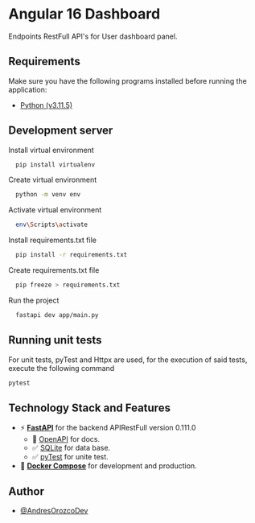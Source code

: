 # Angular 16 Dashboard

Endpoints RestFull API's for User dashboard panel.

## Requirements

Make sure you have the following programs installed before running the application:

- [Python (v3.11.5)](https://www.python.org/downloads/release/python-3115/)

## Development server

Install virtual environment
```bash
  pip install virtualenv
```

Create virtual environment

```bash
  python -m venv env
```

Activate virtual environment

```bash
  env\Scripts\activate
```

Install requirements.txt file

```bash
  pip install -r requirements.txt
```

Create requirements.txt file

```bash
  pip freeze > requirements.txt
```

Run the project

```bash
  fastapi dev app/main.py
```

## Running unit tests

For unit tests, pyTest and Httpx are used, for the execution of said tests, execute the following command

```bash
pytest
```

## Technology Stack and Features

- ⚡ [**FastAPI**](https://fastapi.tiangolo.com) for the backend APIRestFull version 0.111.0
    - 🎨 [OpenAPI](https://swagger.io/specification/) for docs.
    - ✅ [SQLite](https://sqlite.org/) for data base.
    - ✅ [pyTest](https://docs.pytest.org/en/7.3.x/) for unite test.
- 🐋 [**Docker Compose**](https://www.docker.com) for development and production.

## Author

- [@AndresOrozcoDev](https://github.com/AndresOrozcoDev)
